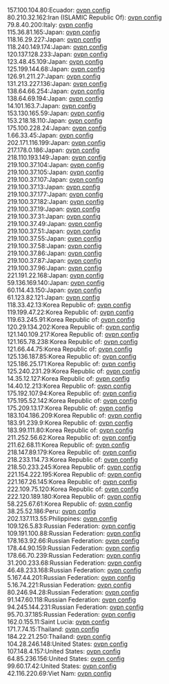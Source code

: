 157.100.104.80:Ecuador: [ovpn config](vpn/157_100_104_80.ovpn)  
80.210.32.162:Iran (ISLAMIC Republic Of): [ovpn config](vpn/80_210_32_162.ovpn)  
79.8.40.200:Italy: [ovpn config](vpn/79_8_40_200.ovpn)  
115.36.81.165:Japan: [ovpn config](vpn/115_36_81_165.ovpn)  
118.16.29.227:Japan: [ovpn config](vpn/118_16_29_227.ovpn)  
118.240.149.174:Japan: [ovpn config](vpn/118_240_149_174.ovpn)  
120.137.128.233:Japan: [ovpn config](vpn/120_137_128_233.ovpn)  
123.48.45.109:Japan: [ovpn config](vpn/123_48_45_109.ovpn)  
125.199.144.68:Japan: [ovpn config](vpn/125_199_144_68.ovpn)  
126.91.211.27:Japan: [ovpn config](vpn/126_91_211_27.ovpn)  
131.213.227.136:Japan: [ovpn config](vpn/131_213_227_136.ovpn)  
138.64.66.254:Japan: [ovpn config](vpn/138_64_66_254.ovpn)  
138.64.69.194:Japan: [ovpn config](vpn/138_64_69_194.ovpn)  
14.101.163.7:Japan: [ovpn config](vpn/14_101_163_7.ovpn)  
153.130.165.59:Japan: [ovpn config](vpn/153_130_165_59.ovpn)  
153.218.18.110:Japan: [ovpn config](vpn/153_218_18_110.ovpn)  
175.100.228.24:Japan: [ovpn config](vpn/175_100_228_24.ovpn)  
1.66.33.45:Japan: [ovpn config](vpn/1_66_33_45.ovpn)  
202.171.116.199:Japan: [ovpn config](vpn/202_171_116_199.ovpn)  
217.178.0.186:Japan: [ovpn config](vpn/217_178_0_186.ovpn)  
218.110.193.149:Japan: [ovpn config](vpn/218_110_193_149.ovpn)  
219.100.37.104:Japan: [ovpn config](vpn/219_100_37_104.ovpn)  
219.100.37.105:Japan: [ovpn config](vpn/219_100_37_105.ovpn)  
219.100.37.107:Japan: [ovpn config](vpn/219_100_37_107.ovpn)  
219.100.37.13:Japan: [ovpn config](vpn/219_100_37_13.ovpn)  
219.100.37.177:Japan: [ovpn config](vpn/219_100_37_177.ovpn)  
219.100.37.182:Japan: [ovpn config](vpn/219_100_37_182.ovpn)  
219.100.37.19:Japan: [ovpn config](vpn/219_100_37_19.ovpn)  
219.100.37.31:Japan: [ovpn config](vpn/219_100_37_31.ovpn)  
219.100.37.49:Japan: [ovpn config](vpn/219_100_37_49.ovpn)  
219.100.37.51:Japan: [ovpn config](vpn/219_100_37_51.ovpn)  
219.100.37.55:Japan: [ovpn config](vpn/219_100_37_55.ovpn)  
219.100.37.58:Japan: [ovpn config](vpn/219_100_37_58.ovpn)  
219.100.37.86:Japan: [ovpn config](vpn/219_100_37_86.ovpn)  
219.100.37.87:Japan: [ovpn config](vpn/219_100_37_87.ovpn)  
219.100.37.96:Japan: [ovpn config](vpn/219_100_37_96.ovpn)  
221.191.22.168:Japan: [ovpn config](vpn/221_191_22_168.ovpn)  
59.136.169.140:Japan: [ovpn config](vpn/59_136_169_140.ovpn)  
60.114.43.150:Japan: [ovpn config](vpn/60_114_43_150.ovpn)  
61.123.82.121:Japan: [ovpn config](vpn/61_123_82_121.ovpn)  
118.33.42.13:Korea Republic of: [ovpn config](vpn/118_33_42_13.ovpn)  
119.199.47.22:Korea Republic of: [ovpn config](vpn/119_199_47_22.ovpn)  
119.63.245.91:Korea Republic of: [ovpn config](vpn/119_63_245_91.ovpn)  
120.29.134.202:Korea Republic of: [ovpn config](vpn/120_29_134_202.ovpn)  
121.140.109.217:Korea Republic of: [ovpn config](vpn/121_140_109_217.ovpn)  
121.165.78.238:Korea Republic of: [ovpn config](vpn/121_165_78_238.ovpn)  
121.66.44.75:Korea Republic of: [ovpn config](vpn/121_66_44_75.ovpn)  
125.136.187.85:Korea Republic of: [ovpn config](vpn/125_136_187_85.ovpn)  
125.186.25.171:Korea Republic of: [ovpn config](vpn/125_186_25_171.ovpn)  
125.240.231.29:Korea Republic of: [ovpn config](vpn/125_240_231_29.ovpn)  
14.35.12.127:Korea Republic of: [ovpn config](vpn/14_35_12_127.ovpn)  
14.40.12.213:Korea Republic of: [ovpn config](vpn/14_40_12_213.ovpn)  
175.192.107.94:Korea Republic of: [ovpn config](vpn/175_192_107_94.ovpn)  
175.195.52.142:Korea Republic of: [ovpn config](vpn/175_195_52_142.ovpn)  
175.209.13.17:Korea Republic of: [ovpn config](vpn/175_209_13_17.ovpn)  
183.104.186.209:Korea Republic of: [ovpn config](vpn/183_104_186_209.ovpn)  
183.91.239.9:Korea Republic of: [ovpn config](vpn/183_91_239_9.ovpn)  
183.99.111.80:Korea Republic of: [ovpn config](vpn/183_99_111_80.ovpn)  
211.252.56.62:Korea Republic of: [ovpn config](vpn/211_252_56_62.ovpn)  
211.62.68.11:Korea Republic of: [ovpn config](vpn/211_62_68_11.ovpn)  
218.147.89.179:Korea Republic of: [ovpn config](vpn/218_147_89_179.ovpn)  
218.233.114.73:Korea Republic of: [ovpn config](vpn/218_233_114_73.ovpn)  
218.50.233.245:Korea Republic of: [ovpn config](vpn/218_50_233_245.ovpn)  
221.154.222.195:Korea Republic of: [ovpn config](vpn/221_154_222_195.ovpn)  
221.167.26.145:Korea Republic of: [ovpn config](vpn/221_167_26_145.ovpn)  
222.109.75.120:Korea Republic of: [ovpn config](vpn/222_109_75_120.ovpn)  
222.120.189.180:Korea Republic of: [ovpn config](vpn/222_120_189_180.ovpn)  
58.225.67.61:Korea Republic of: [ovpn config](vpn/58_225_67_61.ovpn)  
38.25.52.186:Peru: [ovpn config](vpn/38_25_52_186.ovpn)  
202.137.113.55:Philippines: [ovpn config](vpn/202_137_113_55.ovpn)  
109.126.5.83:Russian Federation: [ovpn config](vpn/109_126_5_83.ovpn)  
109.191.100.88:Russian Federation: [ovpn config](vpn/109_191_100_88.ovpn)  
178.163.92.66:Russian Federation: [ovpn config](vpn/178_163_92_66.ovpn)  
178.44.90.159:Russian Federation: [ovpn config](vpn/178_44_90_159.ovpn)  
178.66.70.239:Russian Federation: [ovpn config](vpn/178_66_70_239.ovpn)  
31.200.233.68:Russian Federation: [ovpn config](vpn/31_200_233_68.ovpn)  
46.48.233.168:Russian Federation: [ovpn config](vpn/46_48_233_168.ovpn)  
5.167.44.201:Russian Federation: [ovpn config](vpn/5_167_44_201.ovpn)  
5.16.74.221:Russian Federation: [ovpn config](vpn/5_16_74_221.ovpn)  
80.246.94.28:Russian Federation: [ovpn config](vpn/80_246_94_28.ovpn)  
91.147.60.118:Russian Federation: [ovpn config](vpn/91_147_60_118.ovpn)  
94.245.144.231:Russian Federation: [ovpn config](vpn/94_245_144_231.ovpn)  
95.70.37.185:Russian Federation: [ovpn config](vpn/95_70_37_185.ovpn)  
162.0.155.11:Saint Lucia: [ovpn config](vpn/162_0_155_11.ovpn)  
171.7.74.15:Thailand: [ovpn config](vpn/171_7_74_15.ovpn)  
184.22.21.250:Thailand: [ovpn config](vpn/184_22_21_250.ovpn)  
104.28.246.148:United States: [ovpn config](vpn/104_28_246_148.ovpn)  
107.148.4.157:United States: [ovpn config](vpn/107_148_4_157.ovpn)  
64.85.236.156:United States: [ovpn config](vpn/64_85_236_156.ovpn)  
99.60.17.42:United States: [ovpn config](vpn/99_60_17_42.ovpn)  
42.116.220.69:Viet Nam: [ovpn config](vpn/42_116_220_69.ovpn)  
